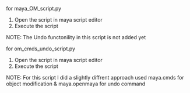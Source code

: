 for maya_OM_script.py
1. Open the script in maya script editor
2. Execute the script

NOTE: The Undo functonility in this script is not added yet

for om_cmds_undo_script.py
1. Open the script in maya script editor
2. Execute the script

NOTE: For this script I did a slightly diffrent approach used maya.cmds for object modification & maya.openmaya for undo command
